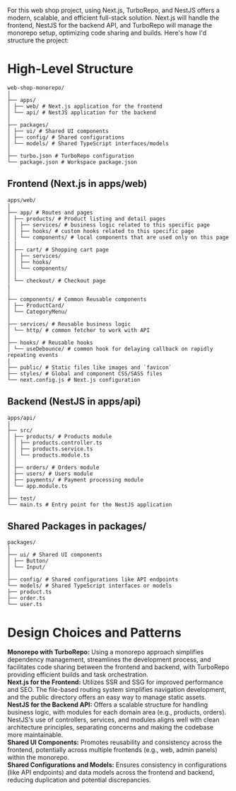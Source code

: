 For this web shop project, using Next.js, TurboRepo, and NestJS offers a modern, scalable, and efficient full-stack solution. Next.js will handle the frontend, NestJS for the backend API, and TurboRepo will manage the monorepo setup, optimizing code sharing and builds. Here's how I'd structure the project:

# High-Level Structure
```
web-shop-monorepo/
│
├── apps/
│ ├── web/ # Next.js application for the frontend
│ └── api/ # NestJS application for the backend
│
├── packages/
│ ├── ui/ # Shared UI components
│ ├── config/ # Shared configurations
│ └── models/ # Shared TypeScript interfaces/models
│
├── turbo.json # TurboRepo configuration
└── package.json # Workspace package.json
```

## Frontend (Next.js in apps/web)
```
apps/web/
│
├── app/ # Routes and pages
│ ├── products/ # Product listing and detail pages
│ │ ├── services/ # business logic related to this specific page
│ │ ├── hooks/ # custom hooks related to this specific page
│ │ └── components/ # local components that are used only on this page
| |
│ ├── cart/ # Shopping cart page
│ │ ├── services/ 
│ │ ├── hooks/ 
│ │ └── components/
│ │  
│ └── checkout/ # Checkout page
|
│
├── components/ # Common Reusable components 
│ ├── ProductCard/
│ └── CategoryMenu/
│
├── services/ # Reusable business logic
│ └── http/ # common fetcher to work with API 
│
├── hooks/ # Reusable hooks
│ └── useDebounce/ # common hook for delaying callback on rapidly repeating events 
│
├── public/ # Static files like images and `favicon`
├── styles/ # Global and component CSS/SASS files
└── next.config.js # Next.js configuration
```

## Backend (NestJS in apps/api)
```
apps/api/
│
├── src/
│ ├── products/ # Products module
│ │ ├── products.controller.ts
│ │ ├── products.service.ts
│ │ └── products.module.ts
│ │
│ ├── orders/ # Orders module
│ ├── users/ # Users module
│ ├── payments/ # Payment processing module
│ └── app.module.ts
│
├── test/
└── main.ts # Entry point for the NestJS application
```

## Shared Packages in packages/
```
packages/
│
├── ui/ # Shared UI components
│ ├── Button/
│ └── Input/
│
├── config/ # Shared configurations like API endpoints
└── models/ # Shared TypeScript interfaces or models
├── product.ts
├── order.ts
└── user.ts
```
# Design Choices and Patterns

**Monorepo with TurboRepo:** Using a monorepo approach simplifies dependency management, streamlines the development process, and facilitates code sharing between the frontend and backend, with TurboRepo providing efficient builds and task orchestration.  
**Next.js for the Frontend:** Utilizes SSR and SSG for improved performance and SEO. The file-based routing system simplifies navigation development, and the public directory offers an easy way to manage static assets.  
**NestJS for the Backend API:** Offers a scalable structure for handling business logic, with modules for each domain area (e.g., products, orders). NestJS's use of controllers, services, and modules aligns well with clean architecture principles, separating concerns and making the codebase more maintainable.  
**Shared UI Components:** Promotes reusability and consistency across the frontend, potentially across multiple frontends (e.g., web, admin panels) within the monorepo.  
**Shared Configurations and Models:** Ensures consistency in configurations (like API endpoints) and data models across the frontend and backend, reducing duplication and potential discrepancies.
